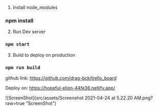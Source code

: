 1. Install node_modules

### npm install

2. Run Dev server

### `npm start`

3. Build to deploy on production

### `npm run build`

github link: https://github.com/drag-bck/trello_board

Deploy on: https://hopeful-elion-44fe36.netlify.app/

![ScreenShot](src/assets/Screenshot 2021-04-24 at 5.22.20 AM.png?raw=true "ScreenShot")
